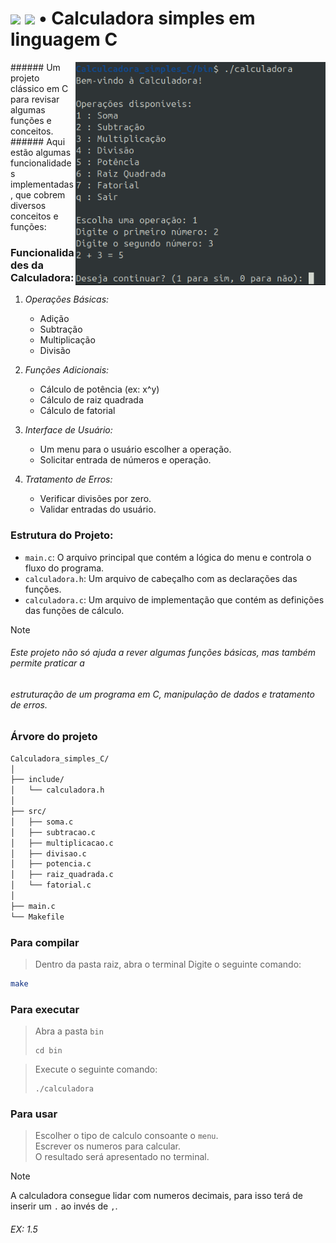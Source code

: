 # <a href="#" style="pointer-events: none;"> <img src="https://img.shields.io/badge/status-finished-success?color=%2312bab9&style=flat-square"/></a> <a href="https://github.com/AdaoG0n" style="pointer-events: none;"> <img src="https://img.shields.io/badge/Follow-me?color=%2312bab9&style=flat-square"/></a> • Calculadora simples em linguagem C

<a href="#" style="pointer-events: none;">
<img align="right" src="https://github.com/AdaoG0n/AdaoG0n/blob/main/assests/calculadorasimplesc.png" width="400"/>
</a>
###### Um projeto clássico em C para revisar algumas funções e conceitos. 
###### Aqui estão algumas funcionalidades implementadas, que cobrem diversos conceitos e funções:

### Funcionalidades da Calculadora:
1. *Operações Básicas:*
   - Adição
   - Subtração
   - Multiplicação
   - Divisão

2. *Funções Adicionais:*
   - Cálculo de potência (ex: x^y)
   - Cálculo de raiz quadrada
   - Cálculo de fatorial

3. *Interface de Usuário:*
   - Um menu para o usuário escolher a operação.
   - Solicitar entrada de números e operação.

4. *Tratamento de Erros:*
   - Verificar divisões por zero.
   - Validar entradas do usuário.

### Estrutura do Projeto:
- `main.c`: O arquivo principal que contém a lógica do menu e controla o fluxo do programa.
- `calculadora.h`: Um arquivo de cabeçalho com as declarações das funções.
- `calculadora.c`: Um arquivo de implementação que contém as definições das funções de cálculo.


>[!Note]
>###### Este projeto não só ajuda a rever algumas funções básicas, mas também permite praticar a
>###### estruturação de um programa em C, manipulação de dados e tratamento de erros.

### Árvore do projeto

```sh
Calculadora_simples_C/
│
├── include/
│   └── calculadora.h
│
├── src/
│   ├── soma.c
│   ├── subtracao.c
│   ├── multiplicacao.c
│   ├── divisao.c
│   ├── potencia.c
│   ├── raiz_quadrada.c
│   └── fatorial.c
│
├── main.c
└── Makefile
```

### Para compilar
> Dentro da pasta raiz, abra o terminal
> Digite o seguinte comando:
```sh
make
```

### Para executar
> Abra a pasta `bin`
>```
>cd bin
>```

> Execute o seguinte comando:
> ```
> ./calculadora
> ```

### Para usar
> Escolher o tipo de calculo consoante o `menu`. <br/>
> Escrever os numeros para calcular. <br/>
> O resultado será apresentado no terminal.

> [!Note]
> A calculadora consegue lidar com numeros decimais, para isso terá de inserir um `.` ao invés de `,`.
> ###### EX: 1.5
